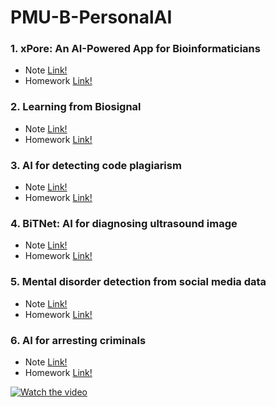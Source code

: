 # PMU-B-PersonalAI
### 1. xPore: An AI-Powered App for Bioinformaticians 
  - Note [Link!](https://github.com/Faremu/PMU-B-PersonalAI/blob/main/Note_Xpore.pdf)
  - Homework [Link!](https://github.com/Faremu/PMU-B-PersonalAI/blob/main/Homework%20Xpore%20GMM.ipynb)
### 2. Learning from Biosignal
  - Note [Link!](https://github.com/Faremu/PMU-B-PersonalAI/blob/main/Note_Biosignal.pdf)
  - Homework [Link!](https://github.com/Faremu/PMU-B-PersonalAI/blob/main/Homework_Biosignal_model.py)
### 3. AI for detecting code plagiarism
  - Note [Link!](https://github.com/Faremu/PMU-B-PersonalAI/blob/main/Note_CodePlagiarism.pdf)
  - Homework [Link!](https://github.com/Faremu/PMU-B-PersonalAI/blob/main/PMU_B_CodingAI_CodeCloneDetection_Workshop_Kritsanapong.ipynb)
### 4. BiTNet: AI for diagnosing ultrasound image
  - Note [Link!](https://github.com/Faremu/PMU-B-PersonalAI/blob/main/Note_BitNet.pdf)
  - Homework [Link!](https://github.com/Faremu/PMU-B-PersonalAI/blob/main/PMUB_Personal_AI_Image_classification_EfficientNetB5.ipynb)
### 5. Mental disorder detection from social media data
  - Note [Link!](https://github.com/Faremu/PMU-B-PersonalAI/blob/main/Note_MentalDisorder.pdf)
  - Homework [Link!](https://github.com/Faremu/PMU-B-PersonalAI/blob/main/Homework_Mental_E_san_coding.ipynb)
### 6. AI for arresting criminals
  - Note [Link!](https://github.com/Faremu/PMU-B-PersonalAI/blob/main/Note_Criminal.pdf)
  - Homework [Link!](https://github.com/Faremu/PMU-B-PersonalAI/blob/main/Homework_Train_Yolov8_Object_Detection_on_Custom_Dataset.ipynb)

[![Watch the video](http://img.youtube.com/vi/QSMNyv6QeW0/1.jpg)](https://youtu.be/QSMNyv6QeW0)
